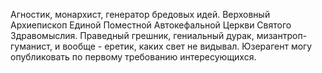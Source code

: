 Агностик, монархист, генератор бредовых идей. Верховный Архиепископ
Единой Поместной Автокефальной Церкви Святого Здравомыслия.
Праведный грешник, гениальный дурак, мизантроп-гуманист, и
вообще - еретик, каких свет не видывал. Юзерагент могу
опубликовать по первому требованию интересующихся.
